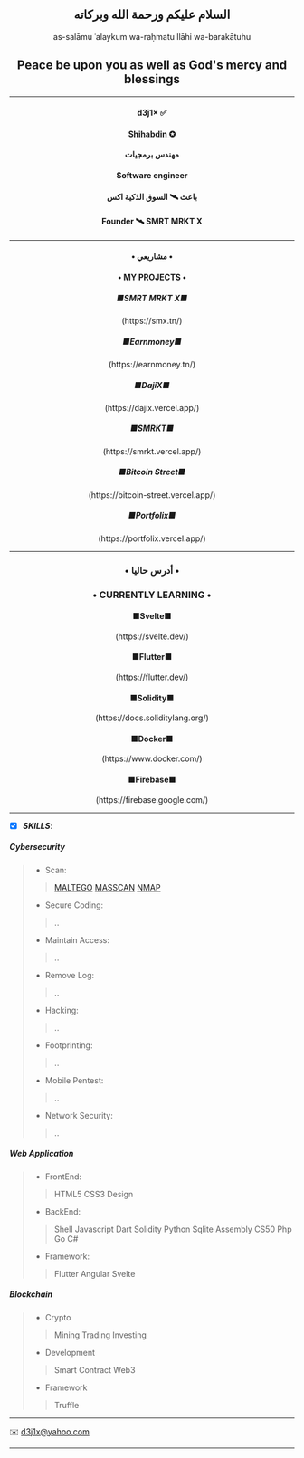 <h2 align="center">  السلام عليكم ورحمة الله وبركاته </h2>

<p align="center">as-salāmu ʿalaykum wa-raḥmatu llāhi wa-barakātuhu </p>

<h2 align="center">  Peace be upon you as well as God's mercy and blessings </h1>

---

<h4 align="center"> d3j1× ✅</h4>

<h4  align="center"><a href="https://shihabdin.tn" target="_blank">Shihabdin ✪</a></h4>
  

<h4 align="center">مهندس برمجيات</h4>



<h4 align="center">Software engineer</h4>   

<h4 align="center">باعث 🛰 السوق الذكية اكس</h4>



<h4 align="center">Founder 🛰 SMRT MRKT X</h4>




-----

<h4 align="center"> • مشاريعي • </h4>

<h4 align="center"> • MY PROJECTS • </h4>

<h5 align="center">■SMRT MRKT X■</h5>
  
<p align="center">(https://smx.tn/)</p>

<h5 align="center">■Earnmoney■</h5>
  
<p align="center">(https://earnmoney.tn/)</p>
  
<h5 align="center">■DajiX■</h5>
  
<p align="center">(https://dajix.vercel.app/)</p>

<h5 align="center">■SMRKT■</h5>

<p align="center">(https://smrkt.vercel.app/)</p>

<h5 align="center">■Bitcoin Street■</h5>
  
<p align="center">(https://bitcoin-street.vercel.app/)</p>

<h5 align="center">■Portfolix■</h5>
  
<p align="center">(https://portfolix.vercel.app/)</p>


-----


<h3 align="center"> • أدرس حاليا • </h2>

<h3 align="center"> • CURRENTLY LEARNING • </h4>
  
<h4 align="center">■Svelte■</h3>
  
<p align="center">(https://svelte.dev/)</p>

<h4 align="center">■Flutter■</h3>

<p align="center">(https://flutter.dev/)</p>

<h4 align="center">■Solidity■</h4>
  
<p align="center">(https://docs.soliditylang.org/)</p>

<h4 align="center">■Docker■</h4>
  
<p align="center">(https://www.docker.com/)</p>

<h4 align="center">■Firebase■</h4>
  
<p align="center">(https://firebase.google.com/)</p>




-----

- [x] ***SKILLS***:

##### Cybersecurity


> - Scan:
>> [MALTEGO](https://www.maltego.com/)
>> [MASSCAN](https://github.com/robertdavidgraham/masscan)
>> [NMAP](https://nmap.org)
> - Secure Coding:
>> ..
> - Maintain Access:
>> ..  
> - Remove Log:
>> ..
> - Hacking:
>> ..
> - Footprinting:
>> .. 
> - Mobile Pentest:
>> ..
> - Network Security:
>> ..


##### Web Application 


> - FrontEnd:
>>HTML5 CSS3 Design
> - BackEnd:
>>Shell Javascript Dart Solidity Python Sqlite Assembly CS50 Php Go C#
> - Framework:
>>Flutter Angular  Svelte


##### Blockchain


> - Crypto
>> Mining Trading Investing
>
> - Development
>> Smart Contract  Web3
>
> - Framework 
>> Truffle


-----



✉️    <d3j1x@yahoo.com> 


-----




<!---
d3j1x/d3j1x is a ✨ special ✨ repository because its `README.md` (this file) appears on your GitHub profile.
You can click the Preview link to take a look at your changes.
--->
